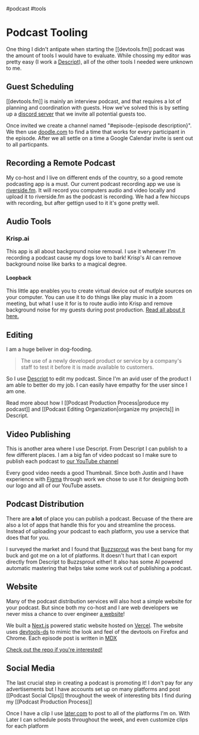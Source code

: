 #podcast  #tools 

# Podcast Tooling

One thing I didn't antipate when starting the [[devtools.fm]] podcast was the amount of tools I would have to evaluate. 
While chossing my editor was pretty easy (I work a [Descript](http://descript.com)), all of the other tools I needed were unknown to me.

## Guest Scheduling

[[devtools.fm]] is mainly an interview podcast, and that requires a lot of planning and coordination with guests.
How we've solved this is by setting up a [discord server](http://discord.com) that we invite all potential guests too.

Once invited we create a channel named "#episode-\{episode description\}".
We then use [doodle.com](https://doodle.com) to find a time that works for every participant in the episode.
After we all settle on a time a Google Calendar invite is sent out to all particpants. 

## Recording a Remote Podcast

My co-host and I live on different ends of the country, so a good remote podcasting app is a must.
Our current podcast recording app we use is [riverside.fm](http://riverside.fm).
It will record you computers audio and video locally and upload it to riverside.fm as the podcast is recording.
We had a few hiccups with recording, but after gettign used to it it's gone pretty well.

## Audio Tools

### Krisp.ai

This app is all about background noise removal.
I use it whenever I'm recording a podcast cause my dogs love to bark!
Krisp's AI can remove background noise like barks to a magical degree.

#### Loopback

This little app enables you to create virtual device out of mutlple sources on your computer.
You can use it to do things like play music in a zoom meeting, but what I use it for is to route audio into Krisp and remove background noise for my guests during post production. [Read all about it here.](https://dev.to/hipstersmoothie/removing-background-noise-from-pre-recorded-audio-2g6i)

## Editing

I am a huge beliver in dog-fooding.

> The use of a newly developed product or service by a company's staff to test it before it is made available to customers.

So I use [Descript](http://descript.com) to edit my podcast.
Since I'm an avid user of the product I am able to better do my job.
I can easily have empathy for the user since I am one.

Read more about how I [[Podcast Production Process|produce my podcast]] and [[Podcast Editing Organization|organize my projects]] in Descript.

## Video Publishing

This is another area where I use Descript.
From Descript I can publish to a few different places.
I am a big fan of video podcast so I make sure to publish each podcast to [our YouTube channel](https://www.youtube.com/channel/UCtKRj3QiajrQpObzOO0V3yg)

Every good video needs a good Thumbnail. 
Since both Justin and I have experience with [Figma](https://figma.com) through work we chose to use it for designing both our logo and all of our YouTube assets.

## Podcast Distribution

There are **a lot** of place you can publish a podcast.
Becuase of the there are also a lot of apps that handle this for you and streamline the process.
Instead of uploading your podcast to each platform, you use a service that does that for you.

I surveyed the market and I found that [Buzzsprout](https://buzzsprout.com) was the best bang for my buck and got me on a lot of platforms.
It doesn't hurt that I can export directly from Descript to Buzzsprout either!
It also has some AI powered automatic mastering that helps take some work out of publishing a podcast.

## Website

Many of the podcast distribution services will also host a simple website for your podcast.
But since both my co-host and I are web developers we never miss a chance to over engineer [a website](https://devtools.fm)!

We built a [Next.js](https://nextjs.org) powered static website hosted on [Vercel](https://vercel.com/).
The website uses [devtools-ds](https://github.com/intuit/devtools-ds) to mimic the look and feel of the devtools on Firefox and Chrome.
Each episode post is written in [MDX](https://mdxjs.com)

[Check out the repo if you're interested!](https://github.com/devtools-fm/devtools.fm)

## Social Media

The last crucial step in creating a podcast is promoting it!
I don't pay for any advertisements but I have accounts set up on many platforms and post [[Podcast Social Clips]] throughout the week of interesting bits I find during my [[Podcast Production Process]]

Once I have a clip I use [later.com](https://later.com) to post to all of the platforms I'm on.
With Later I can schedule posts throughout the week, and even customize clips for each platform